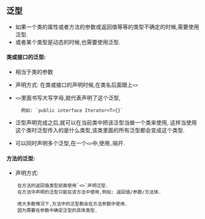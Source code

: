 ## 泛型

- 如果一个类的属性或者方法的参数或返回值等等的类型不确定的时候,需要使用泛型.
- 或者某个类型是动态的时候,也需要使用泛型.

#### 类或接口的泛型:

- 相当于类的参数
- 声明方式: 在类或接口的声明时候,在类名后面跟上`<>`
- `<>`里面书写大写字母,就代表声明了这个泛型,

        例如: `public interface Iterator<T>{}`
        
- 泛型声明完成之后,就可以在当前类中把该泛型当做一个类来使用,
  这样当使用这个类时泛型传入的是什么类型,该类里面的所有泛型都会变成这个类型.
  
- 可以同时声明多个泛型,在一个`<>`中,使用`,`隔开.

#### 方法的泛型:

- 声明方式:
```
    在方法的返回值类型前面使用`<>`声明泛型.
    在方法中声明的泛型只能在该方法中使用,例如: 返回值/参数/方法体.
    
    绝大多数情况下,方法中的泛型都会在方法参数中使用.
    因为需要在参数中确定泛型的具体类型.
```


